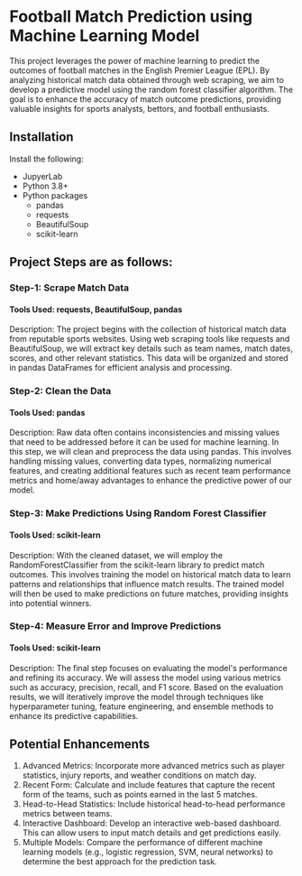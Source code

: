 # Football Match Prediction using Machine Learning Model 
This project leverages the power of machine learning to predict the outcomes of football matches in the English Premier League (EPL). By analyzing historical match data obtained through web scraping, we aim to develop a predictive model using the random forest classifier algorithm. The goal is to enhance the accuracy of match outcome predictions, providing valuable insights for sports analysts, bettors, and football enthusiasts.

## Installation
Install the following:
* JupyerLab
* Python 3.8+
* Python packages
    * pandas
    * requests
    * BeautifulSoup
    * scikit-learn

## Project Steps are as follows:

### Step-1: Scrape Match Data
#### Tools Used: requests, BeautifulSoup, pandas
Description: The project begins with the collection of historical match data from reputable sports websites. Using web scraping tools like requests and BeautifulSoup, we will extract key details such as team names, match dates, scores, and other relevant statistics. This data will be organized and stored in pandas DataFrames for efficient analysis and processing.

### Step-2: Clean the Data
#### Tools Used: pandas
Description: Raw data often contains inconsistencies and missing values that need to be addressed before it can be used for machine learning. In this step, we will clean and preprocess the data using pandas. This involves handling missing values, converting data types, normalizing numerical features, and creating additional features such as recent team performance metrics and home/away advantages to enhance the predictive power of our model.

### Step-3: Make Predictions Using Random Forest Classifier
#### Tools Used: scikit-learn
Description: With the cleaned dataset, we will employ the RandomForestClassifier from the scikit-learn library to predict match outcomes. This involves training the model on historical match data to learn patterns and relationships that influence match results. The trained model will then be used to make predictions on future matches, providing insights into potential winners.

### Step-4: Measure Error and Improve Predictions
#### Tools Used: scikit-learn
Description: The final step focuses on evaluating the model's performance and refining its accuracy. We will assess the model using various metrics such as accuracy, precision, recall, and F1 score. Based on the evaluation results, we will iteratively improve the model through techniques like hyperparameter tuning, feature engineering, and ensemble methods to enhance its predictive capabilities.

## Potential Enhancements
1. Advanced Metrics: Incorporate more advanced metrics such as player statistics, injury reports, and weather conditions on match day.
2. Recent Form: Calculate and include features that capture the recent form of the teams, such as points earned in the last 5 matches.
3. Head-to-Head Statistics: Include historical head-to-head performance metrics between teams.
4. Interactive Dashboard: Develop an interactive web-based dashboard. This can allow users to input match details and get predictions easily.
5. Multiple Models: Compare the performance of different machine learning models (e.g., logistic regression, SVM, neural networks) to determine the best approach for the prediction task.
